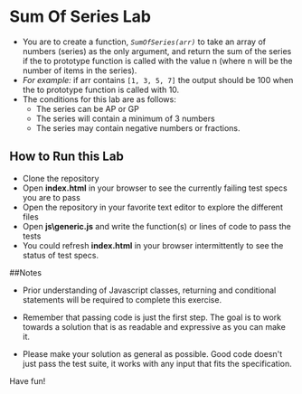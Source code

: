 # Sum Of Series Lab
+ You are to create a function, *`SumOfSeries(arr)`* to take an array of numbers (series) as the only argument, and return the sum of the series if the to prototype function is called with the value n (where n will be the number of items in the series).
+ *For example:* if arr contains `[1, 3, 5, 7]` the output should be 100 when the to prototype function is called with 10.
+ The conditions for this lab are as follows:
  + The series can be AP or GP
  + The series will contain a minimum of 3 numbers
  + The series may contain negative numbers or fractions.


## How to Run this Lab

+ Clone the repository
+ Open **index.html** in your browser to see the currently failing test specs you are to pass
+ Open the repository in your favorite text editor to explore the different files
+ Open **js\generic.js** and write the function(s) or lines of code to pass the tests
+ You could refresh **index.html** in your browser intermittently to see the status of test specs.


##Notes

+ Prior understanding of Javascript classes, returning and conditional statements will be required to complete this exercise.

+ Remember that passing code is just the first step. The goal is to work towards a solution that is as readable and expressive as you can make
it.

+ Please make your solution as general as possible. Good code doesn't just pass the test suite, it works with any input that fits the specification.

Have fun!
